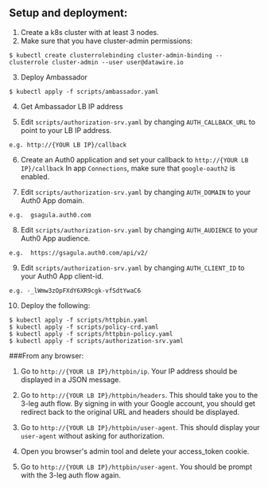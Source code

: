 ## Setup and deployment:

1. Create a k8s cluster with at least 3 nodes.
2. Make sure that you have cluster-admin permissions:
```
$ kubectl create clusterrolebinding cluster-admin-binding --clusterrole cluster-admin --user user@datawire.io
```

3. Deploy Ambassador
```
$ kubectl apply -f scripts/ambassador.yaml
```

4. Get Ambassador LB IP address

5. Edit `scripts/authorization-srv.yaml` by changing `AUTH_CALLBACK_URL` to point to your LB IP address.
```
e.g. http://{YOUR LB IP}/callback
```
6. Create an Auth0 application and set your callback to `http://{YOUR LB IP}/callback` In app `Connections`, make sure that `google-oauth2` is enabled.

7. Edit `scripts/authorization-srv.yaml` by changing `AUTH_DOMAIN` to your Auth0 App domain.
```
e.g.  gsagula.auth0.com
```

8.  Edit `scripts/authorization-srv.yaml` by changing `AUTH_AUDIENCE` to your Auth0 App audience.
```
e.g.  https://gsagula.auth0.com/api/v2/
```

9.  Edit `scripts/authorization-srv.yaml` by changing `AUTH_CLIENT_ID` to your Auth0 App client-id.
```
e.g. -_lWmw3zOpFXdY6XR9cgk-vfSdtYwaC6
```

10.  Deploy the following:
```
$ kubectl apply -f scripts/httpbin.yaml 
$ kubectl apply -f scripts/policy-crd.yaml
$ kubectl apply -f scripts/httpbin-policy.yaml
$ kubectl apply -f scripts/authorization-srv.yaml
```
###From any browser:

1. Go to `http://{YOUR LB IP}/httpbin/ip`. Your IP address should be displayed in a JSON message.

2. Go to `http://{YOUR LB IP}/httpbin/headers`. This should take you to the 3-leg auth flow. By signing in with your Google account, you should get redirect back to the original URL and headers should be displayed.
3. Go to `http://{YOUR LB IP}/httpbin/user-agent`. This should display your `user-agent` without asking for authorization.
4. Open you browser's admin tool and delete your access_token cookie.
5. Go to `http://{YOUR LB IP}/httpbin/user-agent`. You should be prompt with the 3-leg auth flow again.